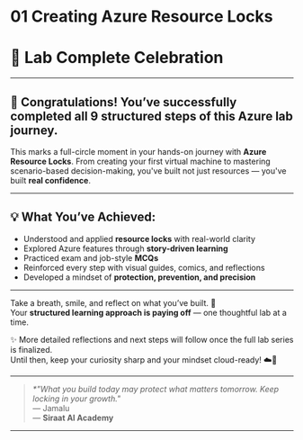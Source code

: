 # 01 Creating Azure Resource Locks

# 🎉 Lab Complete Celebration

---

## 🎊 Congratulations! You’ve successfully completed all **9 structured steps** of this Azure lab journey.

This marks a full-circle moment in your hands-on journey with **Azure Resource Locks**. From creating your first virtual machine to mastering scenario-based decision-making, you've built not just resources — you've built **real confidence**.

---

## 💡 What You’ve Achieved:
- Understood and applied **resource locks** with real-world clarity  
- Explored Azure features through **story-driven learning**  
- Practiced exam and job-style **MCQs**  
- Reinforced every step with visual guides, comics, and reflections  
- Developed a mindset of **protection, prevention, and precision**

---

Take a breath, smile, and reflect on what you’ve built. 🧠  
Your **structured learning approach is paying off** — one thoughtful lab at a time.

✨ More detailed reflections and next steps will follow once the full lab series is finalized.  
Until then, keep your curiosity sharp and your mindset cloud-ready! ☁️🔐

---

> _*"What you build today may protect what matters tomorrow. Keep locking in your growth."_  
> — Jamalu  
> — **Siraat AI Academy**
---

